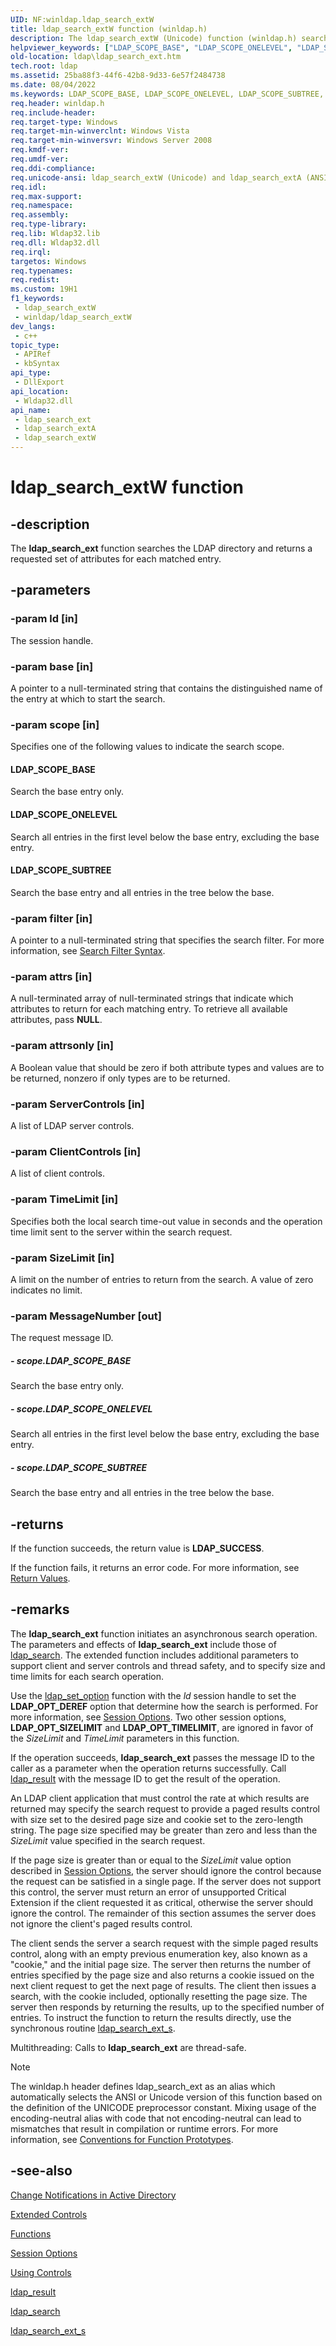 ```yaml
---
UID: NF:winldap.ldap_search_extW
title: ldap_search_extW function (winldap.h)
description: The ldap_search_extW (Unicode) function (winldap.h) searches the LDAP directory and returns a requested set of attributes for each matched entry. 
helpviewer_keywords: ["LDAP_SCOPE_BASE", "LDAP_SCOPE_ONELEVEL", "LDAP_SCOPE_SUBTREE", "_ldap_ldap_search_ext", "ldap.ldap__search__ext", "ldap.ldap_search_ext", "ldap_search_ext", "ldap_search_ext function [LDAP]", "ldap_search_extW", "winldap/ldap_search_ext", "winldap/ldap_search_extW"]
old-location: ldap\ldap_search_ext.htm
tech.root: ldap
ms.assetid: 25ba88f3-44f6-42b8-9d33-6e57f2484738
ms.date: 08/04/2022
ms.keywords: LDAP_SCOPE_BASE, LDAP_SCOPE_ONELEVEL, LDAP_SCOPE_SUBTREE, _ldap_ldap_search_ext, ldap.ldap__search__ext, ldap.ldap_search_ext, ldap_search_ext, ldap_search_ext function [LDAP], ldap_search_extA, ldap_search_extW, winldap/ldap_search_ext, winldap/ldap_search_extA, winldap/ldap_search_extW
req.header: winldap.h
req.include-header: 
req.target-type: Windows
req.target-min-winverclnt: Windows Vista
req.target-min-winversvr: Windows Server 2008
req.kmdf-ver: 
req.umdf-ver: 
req.ddi-compliance: 
req.unicode-ansi: ldap_search_extW (Unicode) and ldap_search_extA (ANSI)
req.idl: 
req.max-support: 
req.namespace: 
req.assembly: 
req.type-library: 
req.lib: Wldap32.lib
req.dll: Wldap32.dll
req.irql: 
targetos: Windows
req.typenames: 
req.redist: 
ms.custom: 19H1
f1_keywords:
 - ldap_search_extW
 - winldap/ldap_search_extW
dev_langs:
 - c++
topic_type:
 - APIRef
 - kbSyntax
api_type:
 - DllExport
api_location:
 - Wldap32.dll
api_name:
 - ldap_search_ext
 - ldap_search_extA
 - ldap_search_extW
---
```


# ldap_search_extW function


## -description

The <b>ldap_search_ext</b> function searches the LDAP directory and returns a requested set of attributes for each matched entry.

## -parameters

### -param ld [in]

The session handle.

### -param base [in]

A pointer to a null-terminated string that contains the distinguished name of the entry at which to start the search.

### -param scope [in]

Specifies one of the following values to indicate the search scope.



#### LDAP_SCOPE_BASE

Search the base entry only.



#### LDAP_SCOPE_ONELEVEL

Search all entries in the first level below the base entry, excluding the base entry.



#### LDAP_SCOPE_SUBTREE

Search the base entry and all entries in the tree below the base.

### -param filter [in]

A pointer to a null-terminated string that specifies the search filter. For more information, see 
<a href="/windows/desktop/ADSI/search-filter-syntax">Search Filter Syntax</a>.

### -param attrs [in]

A null-terminated array of null-terminated strings that indicate which attributes to return for each matching entry. To retrieve all available attributes, pass <b>NULL</b>.

### -param attrsonly [in]

A Boolean value that should be zero if both attribute types and values are to be returned, nonzero if only types are to be returned.

### -param ServerControls [in]

A list of LDAP server controls.

### -param ClientControls [in]

A list of client controls.

### -param TimeLimit [in]

Specifies both the local search time-out value in seconds and the operation time limit sent to the server within the search request.

### -param SizeLimit [in]

A limit on the number of entries to return from the search. A value of zero indicates no limit.

### -param MessageNumber [out]

The request  message ID.


##### - scope.LDAP_SCOPE_BASE

Search the base entry only.


##### - scope.LDAP_SCOPE_ONELEVEL

Search all entries in the first level below the base entry, excluding the base entry.


##### - scope.LDAP_SCOPE_SUBTREE

Search the base entry and all entries in the tree below the base.

## -returns

If the function succeeds, the return value is <b>LDAP_SUCCESS</b>.

If the function fails, it returns an error code. For more information, see 
<a href="/previous-versions/windows/desktop/ldap/return-values">Return Values</a>.

## -remarks

The <b>ldap_search_ext</b> function initiates an asynchronous search operation. The parameters and effects of <b>ldap_search_ext</b> include those of 
<a href="/previous-versions/windows/desktop/api/winldap/nf-winldap-ldap_search">ldap_search</a>. The extended function includes additional parameters to support client and server controls and thread safety, and to specify size and time limits for each search operation.

Use the 
<a href="/previous-versions/windows/desktop/api/winldap/nf-winldap-ldap_set_option">ldap_set_option</a> function with the <i>ld</i> session handle to set the <b>LDAP_OPT_DEREF</b> option that determine how the search is performed. For more information, see 
<a href="/previous-versions/windows/desktop/ldap/session-options">Session Options</a>. Two other session options, <b>LDAP_OPT_SIZELIMIT</b> and <b>LDAP_OPT_TIMELIMIT</b>, are ignored in favor of the <i>SizeLimit</i> and <i>TimeLimit</i> parameters in this function.

If the operation succeeds, <b>ldap_search_ext</b> passes the message ID to the caller as a parameter when the operation returns successfully. Call 
<a href="/previous-versions/windows/desktop/api/winldap/nf-winldap-ldap_result">ldap_result</a> with the message ID to get the result of the operation.

An LDAP client application that must control the rate at which results are returned may specify the search request to provide a paged results control with size set to the desired page size and cookie set to the zero-length string. The page size specified may be greater than zero and less than the <i>SizeLimit</i> value specified in the search request.

If the page size is greater than or equal to the <i>SizeLimit</i> value option described in 
<a href="/previous-versions/windows/desktop/ldap/session-options">Session Options</a>, the server should ignore the control because the request can be satisfied in a single page. If the server does not support this control, the server must return an error of unsupported Critical Extension if the client requested it as critical, otherwise the server should ignore the control. The remainder of this section assumes the server does not ignore the client's paged results control.

The client sends the server a search request with the simple paged results control, along with an empty previous enumeration key, also known as a "cookie," and the initial page size. The server then returns the number of entries specified by the page size and also returns a cookie issued on the next client request to get the next page of results. The client then issues a search, with the cookie included, optionally resetting the page size. The server then responds by returning the results, up to the specified number of entries. To instruct the function to return the results directly, use the synchronous routine 
<a href="/previous-versions/windows/desktop/api/winldap/nf-winldap-ldap_search_ext_s">ldap_search_ext_s</a>.

Multithreading: Calls to <b>ldap_search_ext</b> are thread-safe.





> [!NOTE]
> The winldap.h header defines ldap_search_ext as an alias which automatically selects the ANSI or Unicode version of this function based on the definition of the UNICODE preprocessor constant. Mixing usage of the encoding-neutral alias with code that not encoding-neutral can lead to mismatches that result in compilation or runtime errors. For more information, see [Conventions for Function Prototypes](/windows/win32/intl/conventions-for-function-prototypes).

## -see-also

<a href="/windows/desktop/AD/change-notifications-in-active-directory-domain-services">Change Notifications in Active Directory</a>



<a href="/previous-versions/windows/desktop/ldap/extended-controls">Extended Controls</a>



<a href="/previous-versions/windows/desktop/ldap/functions">Functions</a>



<a href="/previous-versions/windows/desktop/ldap/session-options">Session Options</a>



<a href="/previous-versions/windows/desktop/ldap/using-controls">Using Controls</a>



<a href="/previous-versions/windows/desktop/api/winldap/nf-winldap-ldap_result">ldap_result</a>



<a href="/previous-versions/windows/desktop/api/winldap/nf-winldap-ldap_search">ldap_search</a>



<a href="/previous-versions/windows/desktop/api/winldap/nf-winldap-ldap_search_ext_s">ldap_search_ext_s</a>
